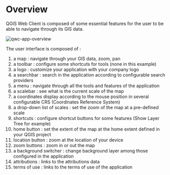# Overview

QGIS Web Client is composed of some essential features for the user to be able to navigate through its GIS data.

![qwc-app-overview](/images/qwc-overview.png)

The user interface is composed of :
1. a map : navigate through your GIS data, zoom, pan
2. a toolbar : configure some shortcuts for tools (none in this example)
3. a logo : customize your application with your company logo
4. a searchbar : search in the application according to configurable search providers
5. a menu : navigate through all the tools and features of the application
6. a scalebar : see what is the current scale of the map
7. a coordinates display according to the mouse position in several configurable CRS (Coordinates Reference System)
8. a drop-down list of scales : set the zoom of the map at a pre-defined scale
9. shortcuts : configure shortcut buttons for some features (Show Layer Tree for example)
10. home button : set the extent of the map at the home extent defined in your QGIS project
11. location button : zoom at the location of your device
12. zoom buttons : zoom in or out the map
13. a background switcher : change background layer among those configured in the application
14. attributions : links to the attributions data
15. terms of use : links to the terms of use of the application

